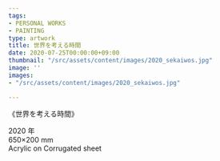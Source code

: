 ```yaml
---
tags:
- PERSONAL WORKS
- PAINTING
type: artwork
title: 世界を考える時間
date: 2020-07-25T00:00:00+09:00
thumbnail: "/src/assets/content/images/2020_sekaiwos.jpg"
image: ''
images:
- "/src/assets/content/images/2020_sekaiwos.jpg"

---
```

《世界を考える時間》

2020 年  
650×200 mm  
Acrylic on Corrugated sheet